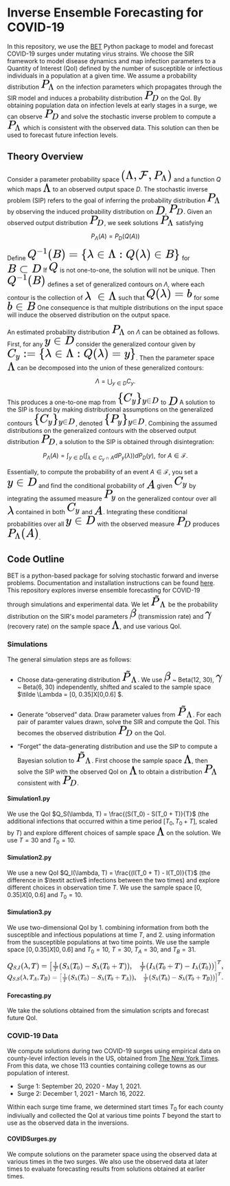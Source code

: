 Inverse Ensemble Forecasting for COVID-19
================

In this repository, we use the [BET](https://ut-chg.github.io/BET/) Python package to model and forecast COVID-19 surges under mutating virus strains. We choose the SIR framework to model disease dynamics and map infection parameters to a Quantity of Interest (QoI) defined by the number of susceptible or infectious individuals in a population at a given time. We assume a probability distribution <!-- $P_\Lambda$ --> <img style="transform: translateY(0.1em); background: white;" src="svg\RVfnRrZOeE.svg"> on the infection parameters which propagates through the SIR model and induces a probability distribution <!-- $P_D$ --> <img style="transform: translateY(0.1em); background: white;" src="svg\70SdivIgEg.svg"> on the QoI. By obtaining population data on infection levels at early stages in a surge, we can observe <!-- $P_D$ --> <img style="transform: translateY(0.1em); background: white;" src="svg\70SdivIgEg.svg"> and solve the stochastic inverse problem to compute a <!-- $P_\Lambda$ --> <img style="transform: translateY(0.1em); background: white;" src="svg\RVfnRrZOeE.svg"> which is consistent with the observed data. This solution can then be used to forecast future infection levels.


## **Theory Overview**

Consider a parameter probability space <!-- $(\Lambda, \mathcal F, P_\Lambda)$ --> <img style="transform: translateY(0.1em); background: white;" src="svg\4nAj1WASk2.svg"> and a function $Q$ which maps <!-- $\Lambda$ --> <img style="transform: translateY(0.1em); background: white;" src="svg\IrTkO6XxWA.svg"> to an observed output space $D$. The stochastic inverse
problem (SIP) refers to the goal of inferring the probability
distribution <!-- $P_\Lambda$ --> <img style="transform: translateY(0.1em); background: white;" src="svg\YVaj3zVrGN.svg"> by observing the induced probability
distribution on <!-- $D$ --> <img style="transform: translateY(0.1em); background: white;" src="svg\LLofork7IM.svg">, <!-- $P_D$ --> <img style="transform: translateY(0.1em); background: white;" src="svg\GiZSnbr7xV.svg">. Given an observed output distribution <!-- $P_D$ --> <img style="transform: translateY(0.1em); background: white;" src="svg\lc4fUgrELs.svg">,
we seek solutions <!-- $P_\Lambda$ --> <img style="transform: translateY(0.1em); background: white;" src="svg\xhWij0QRJS.svg"> satisfying 

$$P_\Lambda(A) = P_D(Q(A))$$

Define <!-- $Q^{-1}\left(B\right) = \{\lambda \in \Lambda : Q(\lambda) \in B\}$ --> <img style="transform: translateY(0.1em); background: white;" src="svg\Md2DSufrWi.svg"> for <!-- $B \subset D.$ --> <img style="transform: translateY(0.1em); background: white;" src="svg\EtP6E3lJgR.svg"> If <!-- $Q$ --> <img style="transform: translateY(0.1em); background: white;" src="svg\cJcylPEtGz.svg"> is not one-to-one, the solution will not be unique. Then <!-- $Q^{-1}\left(B\right)$ --> <img style="transform: translateY(0.1em); background: white;" src="svg\eFqf8ha67i.svg"> defines a set of generalized contours on $\Lambda$, where each contour is the collection of <!-- $\lambda\ \in \Lambda$ --> <img style="transform: translateY(0.1em); background: white;" src="svg\zSMVkqXbwX.svg"> such that <!-- $Q\left(\lambda\right)=b$ --> <img style="transform: translateY(0.1em); background: white;" src="svg\EfalJph1eE.svg"> for some <!-- $b\in B.$ --> <img style="transform: translateY(0.1em); background: white;" src="svg\uGUpdHEcmO.svg"> One consequence is that multiple distributions on the input
space will induce the observed distribution on the output space.

An estimated probability distribution <!-- $P_\Lambda$ --> <img style="transform: translateY(0.1em); background: white;" src="svg\bnqIynTx5o.svg"> on $\Lambda$ can be obtained as follows. First, for any <!-- $y\in D$ --> <img style="transform: translateY(0.1em); background: white;" src="svg\AYaJbYlcby.svg"> consider the generalized contour given by <!-- $C_y:=\{\lambda \in \Lambda : Q(\lambda) = y\}$ --> <img style="transform: translateY(0.1em); background: white;" src="svg\KAF2rdYgWZ.svg">. Then
the parameter space <!-- $\Lambda$ --> <img style="transform: translateY(0.1em); background: white;" src="svg\pjF9t50tCT.svg"> can be decomposed into the union of these generalized contours: 

$$\Lambda = \bigcup_{y\in D} C_y.$$

This produces a one-to-one map from <!-- $\{C_y\}_{y\in D}$ --> <img style="transform: translateY(0.1em); background: white;" src="svg\7wECGKWrdo.svg"> to <!-- $D.$ --> <img style="transform: translateY(0.1em); background: white;" src="svg\syiWa4aHME.svg"> A solution to the SIP is found by making distributional assumptions on the generalized contours <!-- $\{C_y\}_{y\in D}$ --> <img style="transform: translateY(0.1em); background: white;" src="svg\qYHS5IWU7j.svg">, denoted <!-- $\{P_y\}_{y\in D}$ --> <img style="transform: translateY(0.1em); background: white;" src="svg\Q0tLXaPSqg.svg">. Combining the assumed distributions on the generalized contours with the observed output distribution <!-- $P_D$ --> <img style="transform: translateY(0.1em); background: white;" src="svg\OWE94EaSwR.svg">, a solution to the SIP is obtained through disintegration:

$$P_\Lambda (A) = \int_{y\in D} \left(\int_{ \lambda\in C_y \cap A} dP_y(\lambda)\right) dP_D(y),\text{ for } A\in \mathcal F.$$

Essentially, to compute the probability of an event $A\in \mathcal F$,
you set a <!-- $y\in D$ --> <img style="transform: translateY(0.1em); background: white;" src="svg\mhnRNSUhiJ.svg"> and find the conditional probability of <!-- $A$ --> <img style="transform: translateY(0.1em); background: white;" src="svg\XOYYqVDU03.svg"> given <!-- $C_y$ --> <img style="transform: translateY(0.1em); background: white;" src="svg\Od3vfWQPE4.svg"> by integrating the assumed measure <!-- $P_y$ --> <img style="transform: translateY(0.1em); background: white;" src="svg\TI1Mp8lo7E.svg"> on the generalized contour over all <!-- $\lambda$ --> <img style="transform: translateY(0.1em); background: white;" src="svg\ymak5dhvSw.svg"> contained in both <!-- $C_y$ --> <img style="transform: translateY(0.1em); background: white;" src="svg\fXvjcLA1L7.svg"> and <!-- $A$ --> <img style="transform: translateY(0.1em); background: white;" src="svg\ESMqc7jgww.svg">. Integrating
these conditional probabilities over all <!-- $y\in D$ --> <img style="transform: translateY(0.1em); background: white;" src="svg\IUkDf3f7Pk.svg"> with the observed measure <!-- $P_D$ --> <img style="transform: translateY(0.1em); background: white;" src="svg\tnzAPfEz5e.svg"> produces <!-- $P_\Lambda (A)$ --> <img style="transform: translateY(0.1em); background: white;" src="svg\0vEFXWhUEO.svg">.


## **Code Outline**

BET is a python-based package for solving stochastic forward and inverse problems. Documentation and installation instructions can be found [here](https://ut-chg.github.io/BET/overview.html#installation).
This repository explores inverse ensemble forecasting for COVID-19 through simulations and experimental data. We let <!-- $\tilde P_\Lambda$ --> <img style="transform: translateY(0.1em); background: white;" src="svg\z8RAdPpNdZ.svg"> be the probability distribution on the SIR's model parameters <!-- $\beta$ --> <img style="transform: translateY(0.1em); background: white;" src="svg\Doj5Vq2ocV.svg"> (transmission rate) and <!-- $\gamma$ --> <img style="transform: translateY(0.1em); background: white;" src="svg\bGCxUqmyvh.svg"> (recovery rate) on the sample space <!-- $\Lambda$ --> <img style="transform: translateY(0.1em); background: white;" src="svg\cE5vTCvAew.svg">, and use various QoI.

### Simulations

The general simulation steps are as follows:
- Choose data-generating distribution <!-- $\tilde P_\Lambda$ --> <img style="transform: translateY(0.1em); background: white;" src="svg\z8RAdPpNdZ.svg">. We use <!-- $\beta$ --> <img style="transform: translateY(0.1em); background: white;" src="svg\Doj5Vq2ocV.svg"> ~ Beta(12, 30), <!-- $\gamma$ --> <img style="transform: translateY(0.1em); background: white;" src="svg\bGCxUqmyvh.svg"> ~ Beta(6, 30) independently, shifted and scaled to the sample space $\tilde \Lambda = [0, 0.35]X[0,0.6] $.

- Generate “observed” data.
Draw parameter values from <!-- $\tilde P_\Lambda$ --> <img style="transform: translateY(0.1em); background: white;" src="svg\z8RAdPpNdZ.svg">. For each pair of paramter values drawn, solve the SIR and compute the QoI. This becomes the observed distribution <!-- $P_D$ --> <img style="transform: translateY(0.1em); background: white;" src="svg\70SdivIgEg.svg"> on the QoI.
- “Forget” the data-generating distribution and use the SIP to compute a Bayesian solution to <!-- $\tilde P_\Lambda$ --> <img style="transform: translateY(0.1em); background: white;" src="svg\z8RAdPpNdZ.svg">. First choose the sample space <!-- $\Lambda$ --> <img style="transform: translateY(0.1em); background: white;" src="svg\cE5vTCvAew.svg">, then solve the SIP with the observed QoI on <!-- $\Lambda$ --> <img style="transform: translateY(0.1em); background: white;" src="svg\cE5vTCvAew.svg"> to obtain a distribution <!-- $P_\Lambda$ --> <img style="transform: translateY(0.1em); background: white;" src="svg\RVfnRrZOeE.svg"> consistent with <!-- $P_D$ --> <img style="transform: translateY(0.1em); background: white;" src="svg\70SdivIgEg.svg">. 


#### Simulation1.py 
We use the QoI $Q_S(\lambda, T) = \frac{(S(T_0) - S(T_0 + T)}{T}$ (the additional infections that occurred within a time period $[T_0,  T_0 + T]$, scaled by $T$) and explore different choices of sample space <!-- $\Lambda$ --> <img style="transform: translateY(0.1em); background: white;" src="svg\cE5vTCvAew.svg"> on the solution. We use $T = 30$ and $T_0  = 10$.

#### Simulation2.py 
We use a new QoI  $Q_I(\lambda, T) = \frac{(I(T_0 + T) - I(T_0)}{T}$ (the difference in $\textit active$ infections between the two times) and explore different choices in observation time $T$. We use the sample space $[0, 0.35]X[0,0.6]$ and $T_0  = 10$.

#### Simulation3.py 
We use two-dimensional QoI by 1. combining information from both the susceptible and infectious populations at time $T$, and 2. using information from the susceptible populations at two time points. We use the sample space $[0, 0.35]X[0,0.6]$ and $T_0  = 10$, $T = 30$, $T_A  = 30$, and $T_B  = 31$.

<!-- $$
Q_{S,I}(\lambda, T) =  \begin{bmatrix}
    \frac{1}{T}\left(S_{\lambda}(T_0) - S_{\lambda}(T_0 + T)\right), &
    \frac{1}{T}\left(I_{\lambda}(T_0 + T) - I_{\lambda}(T_0)\right) 

\end{bmatrix}^{T},
$$ --> 

<div align="center"><img style="background: white;" src="svg\3EbRrz1f1U.svg"></div> 

<!-- $$
Q_{S, S}(\lambda, T_A, T_B) =  \begin{bmatrix}
    \frac{1}{T}\left(S_{\lambda}(T_0) - S_{\lambda}(T_0 + T_A)\right), & 
    
    \frac{1}{T}\left(S_{\lambda}(T_0) - S_{\lambda}(T_0 + T_B)\right)
\end{bmatrix}^{T}.
$$ --> 

<div align="center"><img style="background: white;" src="svg\KTc3ihgYSO.svg"></div>


#### Forecasting.py 
We take the solutions obtained from the simulation scripts and forecast future QoI.

### COVID-19 Data

We compute solutions during two COVID-19 surges using empirical data on county-level infection levels in the US, obtained from [The New York Times](https://github.com/nytimes/covid-19-data). From this data, we chose 113 counties containing college towns as our population of interest.

- Surge 1: September 20, 2020 - May 1, 2021. 
- Surge 2: December 1, 2021 - March 16, 2022.

Within each surge time frame, we determined start times $T_0$ for each county indiviually and collected the QoI at various time points $T$ beyond the start to use as the observed data in the inversions.

#### COVIDSurges.py 
We compute solutions on the parameter space using the observed data at various times in the two surges. We also use the observed data at later times to evaluate forecasting results from solutions obtained at earlier times.
